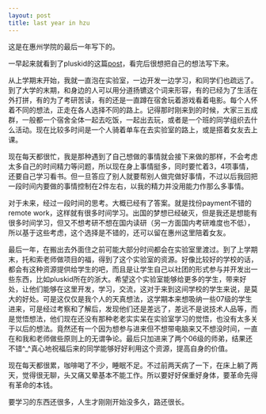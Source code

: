 ```yaml
--- 
layout: post
title: last year in hzu
---
```

这是在惠州学院的最后一年写下的。

一早起来就看到了pluskid的这篇<a href="http://pluskid.lifegoo.com/?p=455#comment-1608">post</a>，看完后很想把自己的想法写下来。

从上学期末开始，我就一直泡在实验室，一边开发一边学习，和同学们也疏远了。到了大学的末期，和身边的人可以用分道扬镳这个词来形容，有的已经为了生活在外打拼，有的为了考研苦读，有的还是一直蹲在宿舍玩着游戏看着电影。每个人怀着不同的想法，正走在各人选择不同的路上。记得那时刚来到的时候，大家三五成群，一般都一个宿舍全体一起去吃饭，一起出去玩，或者是一个班的同学组织去什么活动。现在比较多时间是一个人骑着单车在去实验室的路上，或是搭着女友去上课。

现在每天都很忙，我是那种遇到了自己想做的事情就会接下来做的那样，不会考虑太多自己的时间精力等问题，所以现在身上事情挺多，同时要忙着3，4项事情，还要自己学习看书。但一旦答应了别人就要帮别人做完做好事情，不过以后我回把一段时间内要做的事情控制在2件左右，以我的精力并没用能力作那么多事情。

对于未来，经过一段时间的思考。大概已经有了答案。就是找份payment不错的remote work，这样就有很多时间学习。出国的梦想已经破灭，但是我还是想能有很多时间学习，但又不想考研不想在国内读研（另一方面国内考研难度也不低），所以基于这些考虑，这个选择是不错的，还可以留在惠州这里陪着女友。

最后一年，在搬出去外面住之前可能大部分时间都会在实验室里渡过。到了上学期末，托和索老师做项目的福，得到了这个实验室的资源。好像比较好的学校的话，都会有这种资源提供给学生的吧，而且是让学生自己以社团的形式参与并开发出一些东西，比如pluskid所在的浙大。希望这个实验室能够给更多的学生，带来好处，让他们能够在这里开发，学习，交流，这对于来到这间学校的学生来说，是莫大的好处。可是这仅仅是我个人的天真想法，这学期本来想吸纳一些07级的学生进来，可是经过考察和了解后，发现他们还是差远了，差远不是说技术人品等，而是觉悟想法，他们现在还没有那种老老实实呆在实验室学习的觉悟，也没有太多关于以后的想法。竟然还有一个因为想参与进来但不想带电脑来又不想没时间，一直在和我和老师做些原则上的无谓争论。最后只加进来了两个06级的师弟，结果还不错^_^真心地祝福后来的同学能够好好利用这个资源，提高自身的价值。

现在每天都很累，咖啡喝了不少，睡眠不足。不过前两天病了一下，在床上躺了两天，觉得很无聊，头又痛又晕基本不能工作。所以要好好保重好身体，要革命先得有革命的本钱。

要学习的东西还很多，人生才刚刚开始没多久，路还很长。
